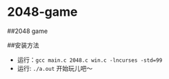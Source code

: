 2048-game
=========

##2048 game

##安装方法

* 运行：`gcc main.c 2048.c win.c -lncurses -std=99`
* 运行: `./a.out` 开始玩儿吧～



